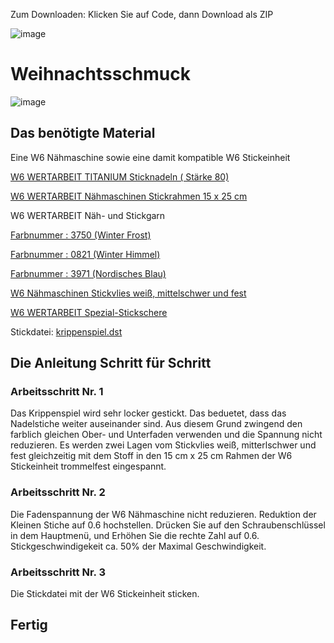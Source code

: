 Zum Downloaden:
Klicken Sie auf Code, dann Download als ZIP

![image](https://user-images.githubusercontent.com/13396762/142183385-92a034af-2600-493f-a99c-d8fec64015b8.png)

# Weihnachtsschmuck 
![image](https://user-images.githubusercontent.com/13396762/142885116-02cc381e-3caa-49de-8d79-c2899f0c09bc.png)


## Das benötigte Material

Eine W6 Nähmaschine sowie eine damit kompatible W6 Stickeinheit

[W6 WERTARBEIT TITANIUM Sticknadeln ( Stärke 80)](https://www.w6-wertarbeit.de/zubehoer/nadeln/naehmaschinennadeln/w6-naehmaschinennadel-titanium-75-90-5-nadeln)

[W6 WERTARBEIT Nähmaschinen Stickrahmen 15 x 25 cm](https://www.w6-wertarbeit.de/sticken/stickmaschinen-zubehoer/w6-naehmaschinen-stickrahmen-15-x-25-cm)

W6 WERTARBEIT Näh- und Stickgarn

[Farbnummer : 3750 (Winter Frost)](https://www.w6-wertarbeit.de/garne/overlockgarn/w6-naeh-und-stickgarn-farb-nr.-3750-1.000-m)

[Farbnummer : 0821 (Winter Himmel)](https://www.w6-wertarbeit.de/garne/overlockgarn/w6-naeh-und-stickgarn-farb-nr.-3761-1.000-m)

[Farbnummer : 3971 (Nordisches Blau)](https://www.w6-wertarbeit.de/garne/overlockgarn/w6-naeh-und-stickgarn-farb-nr.-3600-1.000-m)

[W6 Nähmaschinen Stickvlies weiß, mittelschwer und fest](https://www.w6-wertarbeit.de/naehen/naehmaschinen-zubehoer/w6-naehmaschinen-stickvlies-weiss-mittelschwer-und-fest) 

[W6 WERTARBEIT Spezial-Stickschere](https://www.w6-wertarbeit.de/zubehoer/naehscheren/w6-naehmaschinen-spezial-stickschere)
 
Stickdatei: [krippenspiel.dst](https://github.com/thetha/krippenspiel/blob/main/Krippenspiel.DST)

 
## Die Anleitung Schritt für Schritt 
### Arbeitsschritt Nr. 1
Das Krippenspiel wird sehr locker gestickt.
Das beduetet, dass das Nadelstiche weiter auseinander sind. 
Aus diesem Grund zwingend den farblich gleichen Ober- und Unterfaden verwenden und die Spannung nicht reduzieren. 
Es werden zwei Lagen vom Stickvlies weiß, mitterlschwer und fest gleichzeitig mit dem Stoff in den 15 cm x 25 cm Rahmen der W6 Stickeinheit trommelfest eingespannt. 

### Arbeitsschritt Nr. 2
Die Fadenspannung der W6 Nähmaschine nicht reduzieren.
Reduktion der Kleinen Stiche auf 0.6 hochstellen.
Drücken Sie auf den Schraubenschlüssel in dem Hauptmenü, und Erhöhen Sie die rechte Zahl auf 0.6.
Stickgeschwindigekeit ca. 50% der Maximal Geschwindigkeit.


### Arbeitsschritt Nr. 3 
Die Stickdatei mit der W6 Stickeinheit sticken.


 ## Fertig

 
